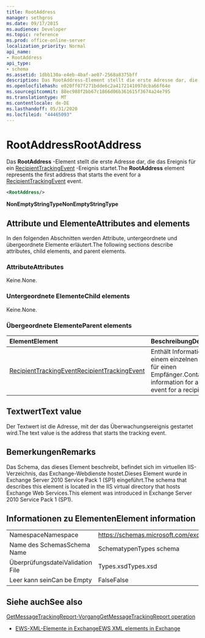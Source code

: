 ```yaml
---
title: RootAddress
manager: sethgros
ms.date: 09/17/2015
ms.audience: Developer
ms.topic: reference
ms.prod: office-online-server
localization_priority: Normal
api_name:
- RootAddress
api_type:
- schema
ms.assetid: 1dbb130a-e4eb-4baf-ae07-2568a8375bff
description: Das RootAddress-Element stellt die erste Adresse dar, die das Ereignis für ein RecipientTrackingEvent-Ereignis startet.
ms.openlocfilehash: e020ff07f271bdde6c2a4172141097dcba66f64e
ms.sourcegitcommit: 88ec988f2bb67c1866d06b361615f3674a24e795
ms.translationtype: MT
ms.contentlocale: de-DE
ms.lasthandoff: 05/31/2020
ms.locfileid: "44465093"
---
```

# <a name="rootaddress"></a><span data-ttu-id="47f40-103">RootAddress</span><span class="sxs-lookup"><span data-stu-id="47f40-103">RootAddress</span></span>

<span data-ttu-id="47f40-104">Das **RootAddress** -Element stellt die erste Adresse dar, die das Ereignis für ein [RecipientTrackingEvent](recipienttrackingevent.md) -Ereignis startet.</span><span class="sxs-lookup"><span data-stu-id="47f40-104">The **RootAddress** element represents the first address that starts the event for a [RecipientTrackingEvent](recipienttrackingevent.md) event.</span></span> 
  
```xml
<RootAddress/>
```

 <span data-ttu-id="47f40-105">**NonEmptyStringType**</span><span class="sxs-lookup"><span data-stu-id="47f40-105">**NonEmptyStringType**</span></span>
## <a name="attributes-and-elements"></a><span data-ttu-id="47f40-106">Attribute und Elemente</span><span class="sxs-lookup"><span data-stu-id="47f40-106">Attributes and elements</span></span>

<span data-ttu-id="47f40-107">In den folgenden Abschnitten werden Attribute, untergeordnete und übergeordnete Elemente erläutert.</span><span class="sxs-lookup"><span data-stu-id="47f40-107">The following sections describe attributes, child elements, and parent elements.</span></span>
  
### <a name="attributes"></a><span data-ttu-id="47f40-108">Attribute</span><span class="sxs-lookup"><span data-stu-id="47f40-108">Attributes</span></span>

<span data-ttu-id="47f40-109">Keine.</span><span class="sxs-lookup"><span data-stu-id="47f40-109">None.</span></span>
  
### <a name="child-elements"></a><span data-ttu-id="47f40-110">Untergeordnete Elemente</span><span class="sxs-lookup"><span data-stu-id="47f40-110">Child elements</span></span>

<span data-ttu-id="47f40-111">Keine.</span><span class="sxs-lookup"><span data-stu-id="47f40-111">None.</span></span>
  
### <a name="parent-elements"></a><span data-ttu-id="47f40-112">Übergeordnete Elemente</span><span class="sxs-lookup"><span data-stu-id="47f40-112">Parent elements</span></span>

|<span data-ttu-id="47f40-113">**Element**</span><span class="sxs-lookup"><span data-stu-id="47f40-113">**Element**</span></span>|<span data-ttu-id="47f40-114">**Beschreibung**</span><span class="sxs-lookup"><span data-stu-id="47f40-114">**Description**</span></span>|
|:-----|:-----|
|[<span data-ttu-id="47f40-115">RecipientTrackingEvent</span><span class="sxs-lookup"><span data-stu-id="47f40-115">RecipientTrackingEvent</span></span>](recipienttrackingevent.md) <br/> |<span data-ttu-id="47f40-116">Enthält Informationen zu einem einzelnen Ereignis für einen Empfänger.</span><span class="sxs-lookup"><span data-stu-id="47f40-116">Contains information for a single event for a recipient.</span></span>  <br/> |
   
## <a name="text-value"></a><span data-ttu-id="47f40-117">Textwert</span><span class="sxs-lookup"><span data-stu-id="47f40-117">Text value</span></span>

<span data-ttu-id="47f40-118">Der Textwert ist die Adresse, mit der das Überwachungsereignis gestartet wird.</span><span class="sxs-lookup"><span data-stu-id="47f40-118">The text value is the address that starts the tracking event.</span></span>
  
## <a name="remarks"></a><span data-ttu-id="47f40-119">Bemerkungen</span><span class="sxs-lookup"><span data-stu-id="47f40-119">Remarks</span></span>

<span data-ttu-id="47f40-120">Das Schema, das dieses Element beschreibt, befindet sich im virtuellen IIS-Verzeichnis, das Exchange-Webdienste hostet.Dieses Element wurde in Exchange Server 2010 Service Pack 1 (SP1) eingeführt.</span><span class="sxs-lookup"><span data-stu-id="47f40-120">The schema that describes this element is located in the IIS virtual directory that hosts Exchange Web Services.This element was introduced in Exchange Server 2010 Service Pack 1 (SP1).</span></span>
  
## <a name="element-information"></a><span data-ttu-id="47f40-121">Informationen zu Elementen</span><span class="sxs-lookup"><span data-stu-id="47f40-121">Element information</span></span>

|||
|:-----|:-----|
|<span data-ttu-id="47f40-122">Namespace</span><span class="sxs-lookup"><span data-stu-id="47f40-122">Namespace</span></span>  <br/> |https://schemas.microsoft.com/exchange/services/2006/types  <br/> |
|<span data-ttu-id="47f40-123">Name des Schemas</span><span class="sxs-lookup"><span data-stu-id="47f40-123">Schema Name</span></span>  <br/> |<span data-ttu-id="47f40-124">Schematypen</span><span class="sxs-lookup"><span data-stu-id="47f40-124">Types schema</span></span>  <br/> |
|<span data-ttu-id="47f40-125">Überprüfungsdatei</span><span class="sxs-lookup"><span data-stu-id="47f40-125">Validation File</span></span>  <br/> |<span data-ttu-id="47f40-126">Types.xsd</span><span class="sxs-lookup"><span data-stu-id="47f40-126">Types.xsd</span></span>  <br/> |
|<span data-ttu-id="47f40-127">Leer kann sein</span><span class="sxs-lookup"><span data-stu-id="47f40-127">Can be Empty</span></span>  <br/> |<span data-ttu-id="47f40-128">False</span><span class="sxs-lookup"><span data-stu-id="47f40-128">False</span></span>  <br/> |
   
## <a name="see-also"></a><span data-ttu-id="47f40-129">Siehe auch</span><span class="sxs-lookup"><span data-stu-id="47f40-129">See also</span></span>



[<span data-ttu-id="47f40-130">GetMessageTrackingReport-Vorgang</span><span class="sxs-lookup"><span data-stu-id="47f40-130">GetMessageTrackingReport operation</span></span>](getmessagetrackingreport-operation.md)


- [<span data-ttu-id="47f40-131">EWS-XML-Elemente in Exchange</span><span class="sxs-lookup"><span data-stu-id="47f40-131">EWS XML elements in Exchange</span></span>](ews-xml-elements-in-exchange.md)

